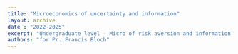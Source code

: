 ```yaml
---
title: "Microeconomics of uncertainty and information"
layout: archive
date : "2022-2025"
excerpt: "Undergraduate level - Micro of risk aversion and information assymmetry"
authors: "for Pr. Francis Bloch"
---
```

